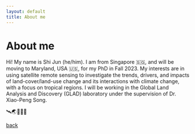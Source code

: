 ```yaml
---
layout: default
title: About me
---
```

# About me
Hi! My name is Shi Jun (he/him). I am from Singapore 🇸🇬, and will be moving to Maryland, USA 🇺🇸, for my PhD in Fall 2023. My interests are in using satellite remote sensing to investigate the trends, drivers, and impacts of land-cover/land-use change and its interactions with climate change, with a focus on tropical regions. I will be working in the Global Land Analysis and Discovery (GLAD) laboratory under the supervision of Dr. Xiao-Peng Song.

🛰️🌏🌳🌾🔥

[back](./)
